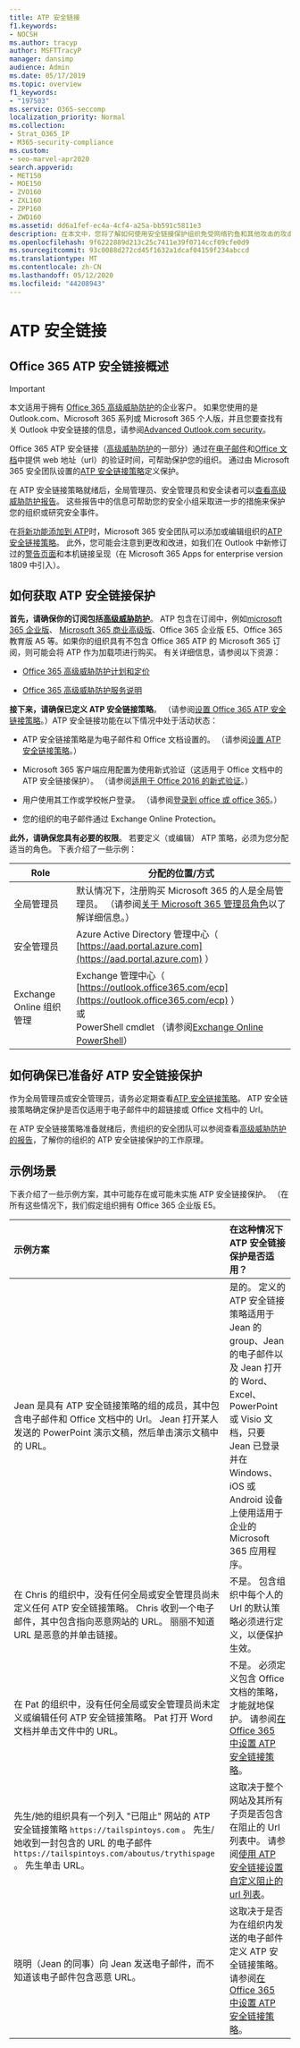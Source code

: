 ```yaml
---
title: ATP 安全链接
f1.keywords:
- NOCSH
ms.author: tracyp
author: MSFTTracyP
manager: dansimp
audience: Admin
ms.date: 05/17/2019
ms.topic: overview
f1_keywords:
- "197503"
ms.service: O365-seccomp
localization_priority: Normal
ms.collection:
- Strat_O365_IP
- M365-security-compliance
ms.custom:
- seo-marvel-apr2020
search.appverid:
- MET150
- MOE150
- ZVO160
- ZXL160
- ZPP160
- ZWD160
ms.assetid: dd6a1fef-ec4a-4cf4-a25a-bb591c5811e3
description: 在本文中，您将了解如何使用安全链接保护组织免受网络钓鱼和其他攻击的攻击。
ms.openlocfilehash: 9f6222889d213c25c7411e39f0714ccf09cfe0d9
ms.sourcegitcommit: 93c0088d272cd45f1632a1dcaf04159f234abccd
ms.translationtype: MT
ms.contentlocale: zh-CN
ms.lasthandoff: 05/12/2020
ms.locfileid: "44208943"
---
```

# <a name="atp-safe-links"></a>ATP 安全链接

## <a name="overview-of-office-365-atp-safe-links"></a>Office 365 ATP 安全链接概述

> [!IMPORTANT]
> 本文适用于拥有 [Office 365 高级威胁防护](office-365-atp.md)的企业客户。 如果您使用的是 Outlook.com、Microsoft 365 系列或 Microsoft 365 个人版，并且您要查找有关 Outlook 中安全链接的信息，请参阅[Advanced Outlook.com security](https://support.office.com/article/882d2243-eab9-4545-a58a-b36fee4a46e2)。

Office 365 ATP 安全链接（[高级威胁防护](office-365-atp.md)的一部分）通过在[电子邮件](how-atp-safe-links-works.md#how-atp-safe-links-works-with-urls-in-email)和[Office 文档](how-atp-safe-links-works.md#how-atp-safe-links-works-with-urls-in-office-documents)中提供 web 地址（url）的验证时间，可帮助保护您的组织。 通过由 Microsoft 365 安全团队设置的[ATP 安全链接策略](set-up-atp-safe-links-policies.md)定义保护。
  
在 ATP 安全链接策略就绪后，全局管理员、安全管理员和安全读者可以[查看高级威胁防护报告](view-reports-for-atp.md)。 这些报告中的信息可帮助您的安全小组采取进一步的措施来保护您的组织或研究安全事件。

在[将新功能添加到 ATP](office-365-atp.md#new-features-in-office-365-atp)时，Microsoft 365 安全团队可以添加或编辑组织的[ATP 安全链接策略](set-up-atp-safe-links-policies.md)。 此外，您可能会注意到更改和改进，如我们在 Outlook 中新修订过的[警告页面](atp-safe-links-warning-pages.md)和本机链接呈现（在 Microsoft 365 Apps for enterprise version 1809 中引入）。
         
## <a name="how-to-get-atp-safe-links-protection"></a>如何获取 ATP 安全链接保护

**首先，请确保你的订阅包括[高级威胁防护](office-365-atp.md)**。 ATP 包含在订阅中，例如[microsoft 365 企业版](https://www.microsoft.com/microsoft-365/enterprise/home)、 [Microsoft 365 商业高级版](https://www.microsoft.com/microsoft-365/business)、Office 365 企业版 E5、Office 365 教育版 A5 等。如果你的组织具有不包含 Office 365 ATP 的 Microsoft 365 订阅，则可能会将 ATP 作为加载项进行购买。 有关详细信息，请参阅以下资源： 

- [Office 365 高级威胁防护计划和定价](https://products.office.com/exchange/advance-threat-protection)

- [Office 365 高级威胁防护服务说明](https://docs.microsoft.com/office365/servicedescriptions/office-365-advanced-threat-protection-service-description) 
  
**接下来，请确保已定义 ATP 安全链接策略**。 （请参阅[设置 Office 365 ATP 安全链接策略](set-up-atp-safe-links-policies.md)。）ATP 安全链接功能在以下情况中处于活动状态：
  
- ATP 安全链接策略是为电子邮件和 Office 文档设置的。 （请参阅[设置 ATP 安全链接策略](set-up-atp-safe-links-policies.md)。）

- Microsoft 365 客户端应用配置为使用新式验证（这适用于 Office 文档中的 ATP 安全链接保护）。 （请参阅[适用于 Office 2016 的新式验证](https://docs.microsoft.com/office365/enterprise/modern-auth-for-office-2013-and-2016)。） 
    
- 用户使用其工作或学校帐户登录。 （请参阅[登录到 office 或 office 365](https://support.office.com/article/b9582171-fd1f-4284-9846-bdd72bb28426)。）
    
- 您的组织的电子邮件通过 Exchange Online Protection。  

**此外，请确保您具有必要的权限**。 若要定义（或编辑） ATP 策略，必须为您分配适当的角色。 下表介绍了一些示例：

|Role  |分配的位置/方式  |
|---------|---------|
|全局管理员 |默认情况下，注册购买 Microsoft 365 的人是全局管理员。 （请参阅[关于 Microsoft 365 管理员角色](https://docs.microsoft.com/office365/admin/add-users/about-admin-roles)以了解详细信息。）         |
|安全管理员 |Azure Active Directory 管理中心（ [https://aad.portal.azure.com](https://aad.portal.azure.com) ）|
|Exchange Online 组织管理 |Exchange 管理中心（ [https://outlook.office365.com/ecp](https://outlook.office365.com/ecp) ） <br>或 <br>  PowerShell cmdlet （请参阅[Exchange Online PowerShell](https://docs.microsoft.com/powershell/exchange/exchange-online/exchange-online-powershell)） |
    
## <a name="how-to-make-sure-atp-safe-links-protection-is-in-place"></a>如何确保已准备好 ATP 安全链接保护

作为全局管理员或安全管理员，请务必定期查看[ATP 安全链接策略](set-up-atp-safe-links-policies.md)。 ATP 安全链接策略确定保护是否仅适用于电子邮件中的超链接或 Office 文档中的 Url。

在 ATP 安全链接策略准备就绪后，贵组织的安全团队可以参阅查看[高级威胁防护的报告](view-reports-for-atp.md)，了解你的组织的 ATP 安全链接保护的工作原理。 

## <a name="example-scenarios"></a>示例场景
  
下表介绍了一些示例方案，其中可能存在或可能未实施 ATP 安全链接保护。 （在所有这些情况下，我们假定组织拥有 Office 365 企业版 E5。
  
|**示例方案**|**在这种情况下 ATP 安全链接保护是否适用？**|
|:-----|:-----|
|Jean 是具有 ATP 安全链接策略的组的成员，其中包含电子邮件和 Office 文档中的 Url。 Jean 打开某人发送的 PowerPoint 演示文稿，然后单击演示文稿中的 URL。  <br/> |是的。 定义的 ATP 安全链接策略适用于 Jean 的 group、Jean 的电子邮件以及 Jean 打开的 Word、Excel、PowerPoint 或 Visio 文档，只要 Jean 已登录并在 Windows、iOS 或 Android 设备上使用适用于企业的 Microsoft 365 应用程序。  <br/> |
|在 Chris 的组织中，没有任何全局或安全管理员尚未定义任何 ATP 安全链接策略。 Chris 收到一个电子邮件，其中包含指向恶意网站的 URL。 丽丽不知道 URL 是恶意的并单击链接。  <br/> |不是。 包含组织中每个人的 Url 的默认策略必须进行定义，以便保护生效。  <br/> |
|在 Pat 的组织中，没有任何全局或安全管理员尚未定义或编辑任何 ATP 安全链接策略。 Pat 打开 Word 文档并单击文件中的 URL。  <br/> |不是。 必须定义包含 Office 文档的策略，才能就地保护。 请参阅[在 Office 365 中设置 ATP 安全链接策略](set-up-atp-safe-links-policies.md)。  <br/> |
|先生/她的组织具有一个列入 "已阻止" 网站的 ATP 安全链接策略 `https://tailspintoys.com` 。 先生/她收到一封包含的 URL 的电子邮件 `https://tailspintoys.com/aboutus/trythispage` 。 先生单击 URL。  <br/> |这取决于整个网站及其所有子页是否包含在阻止的 Url 列表中。 请参阅[使用 ATP 安全链接设置自定义阻止的 url 列表](set-up-a-custom-blocked-urls-list-atp.md)。  <br/> |
|晓明（Jean 的同事）向 Jean 发送电子邮件，而不知道该电子邮件包含恶意 URL。  <br/> |这取决于是否为在组织内发送的电子邮件定义 ATP 安全链接策略。 请参阅[在 Office 365 中设置 ATP 安全链接策略](set-up-atp-safe-links-policies.md)。  <br/> |


  

